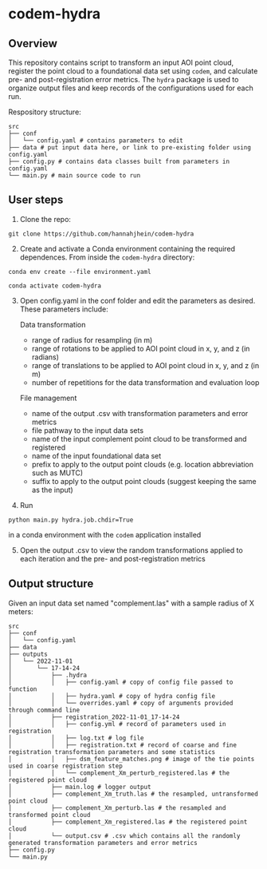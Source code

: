 # codem-hydra

## Overview
This repository contains script to transform an input AOI point cloud, register the point cloud to a foundational data set using `codem`, and calculate pre- and post-registration error metrics. The `hydra` package is used to organize output files and keep records of the configurations used for each run.

Respository structure:

```
src
├── conf
│   └── config.yaml # contains parameters to edit
├── data # put input data here, or link to pre-existing folder using config.yaml
├── config.py # contains data classes built from parameters in config.yaml
└── main.py # main source code to run
```

## User steps
1. Clone the repo:
```
git clone https://github.com/hannahjhein/codem-hydra
```

2. Create and activate a Conda environment containing the required dependences. From inside the `codem-hydra` directory:
```
conda env create --file environment.yaml
```
```
conda activate codem-hydra
```

3. Open config.yaml in the conf folder and edit the parameters as desired. These parameters include:

	Data transformation
	- range of radius for resampling (in m)
	- range of rotations to be applied to AOI point cloud in x, y, and z (in radians)
	- range of translations to be applied to AOI point cloud in x, y, and z (in m)
	- number of repetitions for the data transformation and evaluation loop

	File management
	- name of the output .csv with transformation parameters and error metrics
	- file pathway to the input data sets
	- name of the input complement point cloud to be transformed and registered
	- name of the input foundational data set
	- prefix to apply to the output point clouds (e.g. location abbreviation such as MUTC)
	- suffix to apply to the output point clouds (suggest keeping the same as the input)
4. Run 
```
python main.py hydra.job.chdir=True
``` 
in a conda environment with the `codem` application installed

5. Open the output .csv to view the random transformations applied to each iteration and the pre- and post-registration metrics

## Output structure
Given an input data set named "complement.las" with a sample radius of X meters:

```
src
├── conf
│   └── config.yaml
├── data
├── outputs
│   └── 2022-11-01
│       └── 17-14-24
│           ├── .hydra
│           │   ├── config.yaml # copy of config file passed to function
│           │   ├── hydra.yaml # copy of hydra config file
│           │   └── overrides.yaml # copy of arguments provided through command line
│           ├── registration_2022-11-01_17-14-24
│           │   ├── config.yml # record of parameters used in registration
│           │   ├── log.txt # log file
│           │   ├── registration.txt # record of coarse and fine registration transformation parameters and some statistics
│           │   ├── dsm_feature_matches.png # image of the tie points used in coarse registration step
│           │   └── complement_Xm_perturb_registered.las # the registered point cloud
│           ├── main.log # logger output
│           ├── complement_Xm_truth.las # the resampled, untransformed point cloud
│           ├── complement_Xm_perturb.las # the resampled and transformed point cloud
│           ├── complement_Xm_registered.las # the registered point cloud
│           └── output.csv # .csv which contains all the randomly generated transformation parameters and error metrics          
├── config.py
└── main.py
```


